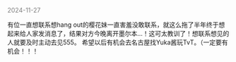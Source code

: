 
<span style="color: gray;">2024-11-27</span>

有位一直想联系想hang out的樱花妹一直害羞没敢联系，就这么拖了半年终于想起来给人家发消息了，结果对方今晚离开墨尔本…！这可太教训了！想联系想见的人就要及时主动去见555。
希望以后有机会去名古屋找Yuka酱玩TvT。（一定要有机会！！！